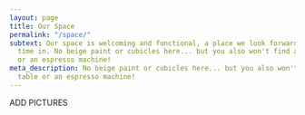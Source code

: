 ```yaml
---
layout: page
title: Our Space
permalink: "/space/"
subtext: Our space is welcoming and functional, a place we look forward to spending
  time in. No beige paint or cubicles here... but you also won't find a foosball table
  or an espresso machine!
meta_description: No beige paint or cubicles here... but you also won't find a foosball
  table or an espresso machine!
---
```

ADD PICTURES

